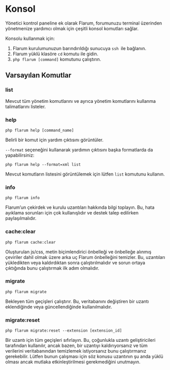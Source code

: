 # Konsol

Yönetici kontrol paneline ek olarak Flarum, forumunuzu terminal üzerinden yönetmenize yardımcı olmak için çeşitli konsol komutları sağlar.

Konsolu kullanmak için:

1. Flarum kurulumunuzun barındırıldığı sunucuya `ssh `ile bağlanın.
2. Flarum yüklü klasöre `cd` komutu ile gidin.
3. `php flarum [command]` komutunu çalıştırın.

## Varsayılan Komutlar

### list

Mevcut tüm yönetim komutlarını ve ayrıca yönetim komutlarını kullanma talimatlarını listeler.

### help

`php flarum help [command_name]`

Belirli bir komut için yardım çıktısını görüntüler.

`--format` seçeneğini kullanarak yardımın çıktısını başka formatlarda da yapabilirsiniz:

`php flarum help --format=xml list`

Mevcut komutların listesini görüntülemek için lütfen `list` komutunu kullanın.

### info

`php flarum info`

Flarum’un çekirdek ve kurulu uzantıları hakkında bilgi toplayın. Bu, hata ayıklama sorunları için çok kullanışlıdır ve destek talep edilirken paylaşılmalıdır.

### cache:clear

`php flarum cache:clear`

Oluşturulan js/css, metin biçimlendirici önbelleği ve önbelleğe alınmış çeviriler dahil olmak üzere arka uç Flarum önbelleğini temizler. Bu, uzantıları yükledikten veya kaldırdıktan sonra çalıştırılmalıdır ve sorun ortaya çıktığında bunu çalıştırmak ilk adım olmalıdır.

### migrate

`php flarum migrate`

Bekleyen tüm geçişleri çalıştırır. Bu, veritabanını değiştiren bir uzantı eklendiğinde veya güncellendiğinde kullanılmalıdır.

### migrate:reset

`php flarum migrate:reset --extension [extension_id]`

Bir uzantı için tüm geçişleri sıfırlayın. Bu, çoğunlukla uzantı geliştiricileri tarafından kullanılır, ancak bazen, bir uzantıyı kaldırıyorsanız ve tüm verilerini veritabanından temizlemek istiyorsanız bunu çalıştırmanız gerekebilir. Lütfen bunun çalışması için söz konusu uzantının şu anda yüklü olması ancak mutlaka etkinleştirilmesi gerekmediğini unutmayın.
